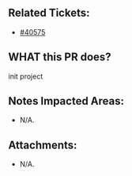 <!--
  PLEASE DON'T DELETE THIS TEMPLATE UNTIL YOU HAVE READ THE FIRST SECTION.
-->

## Related Tickets:
- [#40575](https://edu-redmine.sun-asterisk.vn/issues/40575)

## WHAT this PR does?
<!--
- ex: Change number items `completed/total` in admin page.
-->
init project

## Notes Impacted Areas:
- N/A.

## Attachments:
- N/A.
